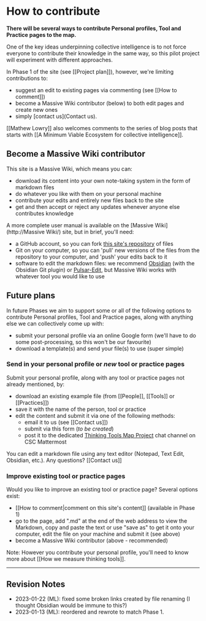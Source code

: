 # How to contribute

**There will be several ways to contribute Personal profiles, Tool and Practice pages to the map.**

One of the key ideas underpinning collective intelligence is to not force everyone to contribute their knowledge in the same way, so this pilot project will experiment with different approaches. 

In Phase 1 of the site (see [[Project plan]]), however, we're limiting contributions to:

* suggest an edit to existing pages via commenting (see [[How to comment]])
* become a Massive Wiki contributor (below) to both edit pages and create new ones
* simply [contact us](Contact us).

[[Mathew Lowry]] also welcomes comments to the series of blog posts that starts with [[A Minimum Viable Ecosystem for collective intelligence]].

## Become a Massive Wiki contributor

This site is a Massive Wiki, which means you can:

* download its content into your own note-taking system in the form of markdown files
* do whatever you like with them on your personal machine
* contribute your edits and entirely new files back to the site
* get and then accept or reject any updates whenever anyone else contributes knowledge

A more complete user manual is available on the [Massive Wiki](http://Massive Wiki/) site, but in brief, you'll need:

* a GitHub account, so you can fork [this site's repository](https://github.com/Fellowship-of-the-Link/tftmap) of files
* Git on your computer, so you can 'pull' new versions of the files from the repository to your computer, and 'push' your edits back to it
* software to edit the markdown files: we recommend [Obsidian](https://obsidian.md/) (with the Obsidian Git plugin) or [Pulsar-Edit](https://pulsar-edit.dev/), but Massive Wiki works with whatever tool you would like to use

## Future plans

In future Phases we aim to support some or all of the following options to contribute Personal profiles, Tool and Practice pages, along with anything else we can collectively come up with:

* submit your personal profile via an online Google form (we'll have to do some post-processing, so this won't be our favourite)
* download a template(s) and send your file(s) to use (super simple)

### Send in your personal profile or *new* tool or practice pages

Submit your personal profile, along with any tool or practice pages not already mentioned, by:

* download an existing example file (from [[People]], [[Tools]] or [[Practices]])
* save it with the name of the person, tool or practice
* edit the content and submit it via one of the following methods:
	* email it to us (see [[Contact us]])
	* submit via this form (*to be created*)
	* post it to the dedicated [Thinking Tools Map Project](https://chat.collectivesensecommons.org/agora/channels/ogm-thinking-tools-map-project) chat channel on CSC Mattermost

You can edit a markdown file using any text editor (Notepad, Text Edit, Obsidian, etc.). Any questions? [[Contact us]]

### Improve existing tool or practice pages

Would you like to improve an existing tool or practice page? Several options exist:

* [[How to comment|comment on this site's content]] (available in Phase 1)
* go to the page, add ".md" at the end of the web address to view the Markdown, copy and paste the text or use "save as" to get it onto your computer, edit the file on your machine and submit it (see above)
* become a Massive Wiki contributor (above - recommended)

Note: However you contribute your personal profile, you'll need to know more about [[How we measure thinking tools]].


---

## Revision Notes

* 2023-01-22 (ML): fixed some broken links created by file renaming (I thought Obsidian would be immune to this?)
* 2023-01-13 (ML): reordered and rewrote to match Phase 1. 


